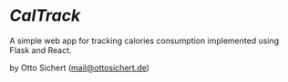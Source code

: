 # _CalTrack_

A simple web app for tracking calories consumption implemented using Flask and React.

by Otto Sichert (mail@ottosichert.de)
